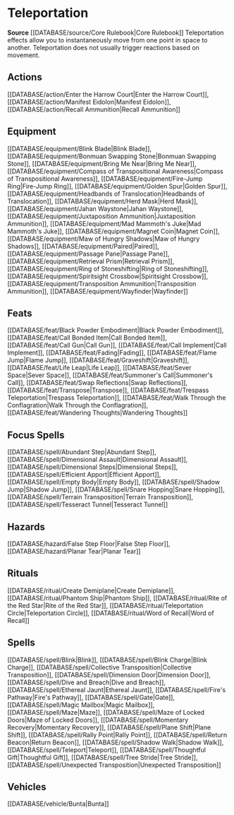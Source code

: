 ﻿---
id: '156'
name: Teleportation
rarity: Common
rus_type_level: null
source: '[[DATABASE/source/Core Rulebook|Core Rulebook]]'
trait:
- Teleportation
type: Trait

---
# Teleportation

**Source** [[DATABASE/source/Core Rulebook|Core Rulebook]] 
Teleportation effects allow you to instantaneously move from one point in space to another. Teleportation does not usually trigger reactions based on movement.

## Actions

[[DATABASE/action/Enter the Harrow Court|Enter the Harrow Court]], [[DATABASE/action/Manifest Eidolon|Manifest Eidolon]], [[DATABASE/action/Recall Ammunition|Recall Ammunition]]

## Equipment

[[DATABASE/equipment/Blink Blade|Blink Blade]], [[DATABASE/equipment/Bonmuan Swapping Stone|Bonmuan Swapping Stone]], [[DATABASE/equipment/Bring Me Near|Bring Me Near]], [[DATABASE/equipment/Compass of Transpositional Awareness|Compass of Transpositional Awareness]], [[DATABASE/equipment/Fire-Jump Ring|Fire-Jump Ring]], [[DATABASE/equipment/Golden Spur|Golden Spur]], [[DATABASE/equipment/Headbands of Translocation|Headbands of Translocation]], [[DATABASE/equipment/Herd Mask|Herd Mask]], [[DATABASE/equipment/Jahan Waystone|Jahan Waystone]], [[DATABASE/equipment/Juxtaposition Ammunition|Juxtaposition Ammunition]], [[DATABASE/equipment/Mad Mammoth's Juke|Mad Mammoth's Juke]], [[DATABASE/equipment/Magnet Coin|Magnet Coin]], [[DATABASE/equipment/Maw of Hungry Shadows|Maw of Hungry Shadows]], [[DATABASE/equipment/Paired|Paired]], [[DATABASE/equipment/Passage Pane|Passage Pane]], [[DATABASE/equipment/Retrieval Prism|Retrieval Prism]], [[DATABASE/equipment/Ring of Stoneshifting|Ring of Stoneshifting]], [[DATABASE/equipment/Spiritsight Crossbow|Spiritsight Crossbow]], [[DATABASE/equipment/Transposition Ammunition|Transposition Ammunition]], [[DATABASE/equipment/Wayfinder|Wayfinder]]

## Feats

[[DATABASE/feat/Black Powder Embodiment|Black Powder Embodiment]], [[DATABASE/feat/Call Bonded Item|Call Bonded Item]], [[DATABASE/feat/Call Gun|Call Gun]], [[DATABASE/feat/Call Implement|Call Implement]], [[DATABASE/feat/Fading|Fading]], [[DATABASE/feat/Flame Jump|Flame Jump]], [[DATABASE/feat/Graveshift|Graveshift]], [[DATABASE/feat/Life Leap|Life Leap]], [[DATABASE/feat/Sever Space|Sever Space]], [[DATABASE/feat/Summoner's Call|Summoner's Call]], [[DATABASE/feat/Swap Reflections|Swap Reflections]], [[DATABASE/feat/Transpose|Transpose]], [[DATABASE/feat/Trespass Teleportation|Trespass Teleportation]], [[DATABASE/feat/Walk Through the Conflagration|Walk Through the Conflagration]], [[DATABASE/feat/Wandering Thoughts|Wandering Thoughts]]

## Focus Spells

[[DATABASE/spell/Abundant Step|Abundant Step]], [[DATABASE/spell/Dimensional Assault|Dimensional Assault]], [[DATABASE/spell/Dimensional Steps|Dimensional Steps]], [[DATABASE/spell/Efficient Apport|Efficient Apport]], [[DATABASE/spell/Empty Body|Empty Body]], [[DATABASE/spell/Shadow Jump|Shadow Jump]], [[DATABASE/spell/Snare Hopping|Snare Hopping]], [[DATABASE/spell/Terrain Transposition|Terrain Transposition]], [[DATABASE/spell/Tesseract Tunnel|Tesseract Tunnel]]

## Hazards

[[DATABASE/hazard/False Step Floor|False Step Floor]], [[DATABASE/hazard/Planar Tear|Planar Tear]]

## Rituals

[[DATABASE/ritual/Create Demiplane|Create Demiplane]], [[DATABASE/ritual/Phantom Ship|Phantom Ship]], [[DATABASE/ritual/Rite of the Red Star|Rite of the Red Star]], [[DATABASE/ritual/Teleportation Circle|Teleportation Circle]], [[DATABASE/ritual/Word of Recall|Word of Recall]]

## Spells

[[DATABASE/spell/Blink|Blink]], [[DATABASE/spell/Blink Charge|Blink Charge]], [[DATABASE/spell/Collective Transposition|Collective Transposition]], [[DATABASE/spell/Dimension Door|Dimension Door]], [[DATABASE/spell/Dive and Breach|Dive and Breach]], [[DATABASE/spell/Ethereal Jaunt|Ethereal Jaunt]], [[DATABASE/spell/Fire's Pathway|Fire's Pathway]], [[DATABASE/spell/Gate|Gate]], [[DATABASE/spell/Magic Mailbox|Magic Mailbox]], [[DATABASE/spell/Maze|Maze]], [[DATABASE/spell/Maze of Locked Doors|Maze of Locked Doors]], [[DATABASE/spell/Momentary Recovery|Momentary Recovery]], [[DATABASE/spell/Plane Shift|Plane Shift]], [[DATABASE/spell/Rally Point|Rally Point]], [[DATABASE/spell/Return Beacon|Return Beacon]], [[DATABASE/spell/Shadow Walk|Shadow Walk]], [[DATABASE/spell/Teleport|Teleport]], [[DATABASE/spell/Thoughtful Gift|Thoughtful Gift]], [[DATABASE/spell/Tree Stride|Tree Stride]], [[DATABASE/spell/Unexpected Transposition|Unexpected Transposition]]

## Vehicles

[[DATABASE/vehicle/Bunta|Bunta]]
